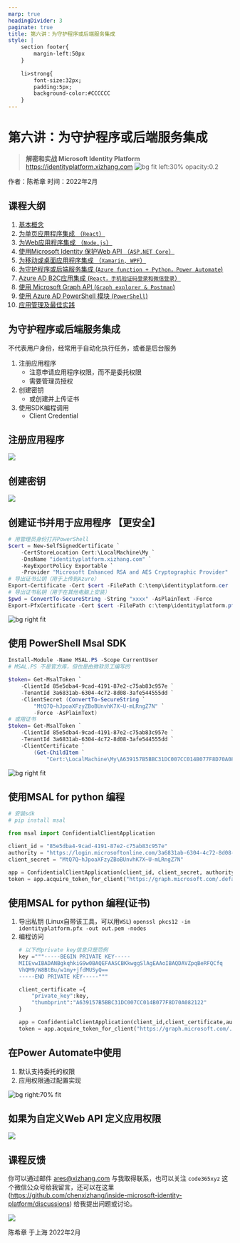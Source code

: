 ```yaml
---
marp: true
headingDivider: 3
paginate: true
title: 第六讲：为守护程序或后端服务集成 
style: |
    section footer{
        margin-left:50px
    }
    
    li>strong{
        font-size:32px;
        padding:5px;
        background-color:#CCCCCC
    }
---
```


# 第六讲：为守护程序或后端服务集成 
> **解密和实战 Microsoft Identity Platform**  https://identityplatform.xizhang.com
![bg fit left:30% opacity:0.2](images/aad.png)


作者：陈希章
时间：2022年2月


## 课程大纲
<!--
footer: '**解密和实战 Microsoft Identity Platform**  https://identityplatform.xizhang.com'
-->

1. [基本概念](module1-overview.md)
1. [为单页应用程序集成 （`React`）](module2-spa.md)
1. [为Web应用程序集成 （`Node.js`）](module3-webapp.md)
1. [使用Microsoft Identity 保护Web API （`ASP.NET Core`）](module4-webapi.md)
1. [为移动或桌面应用程序集成 （`Xamarin, WPF`）](module5-desktop-mobile.md)
1. [为守护程序或后端服务集成 (`Azure function + Python，Power Automate`)](module6-deamon-service.md)
1. [Azure AD B2C应用集成 (`React，手机验证码登录和微信登录`） ](module7-b2c.md)
1. [使用 Microsoft Graph API (`Graph explorer & Postman`)](module8-msgraph.md)
1. [使用 Azure AD PowerShell 模块 (`PowerShell`)](module9-powershell.md)
1. [应用管理及最佳实践](module10-bestpractices.md)

## <!-- fit --> 为守护程序或后端服务集成 

不代表用户身份，经常用于自动化执行任务，或者是后台服务

1. 注册应用程序
    - 注意申请应用程序权限，而不是委托权限
    - 需要管理员授权
1. 创建密钥
    - 或创建并上传证书
1. 使用SDK编程调用
    - Client Credential

## 注册应用程序
<!-- _footer: '' -->
![](images/aad-deamon-app.png)


## 创建密钥
<!-- MtQ7Q~hJpoaXFzyZBoBUnvhK7X~U-mLRngZ7N -->
<!-- _footer: '' -->

![](images/aad-app-client-secret.png)

## 创建证书并用于应用程序 【更安全】
<!-- _footer: '' -->

```powershell 
# 用管理员身份打开PowerShell
$cert = New-SelfSignedCertificate `
    -CertStoreLocation Cert:\LocalMachine\My `
    -DnsName "identityplatform.xizhang.com" `
    -KeyExportPolicy Exportable `
    -Provider "Microsoft Enhanced RSA and AES Cryptographic Provider"
# 导出证书公钥（用于上传到Azure）
Export-Certificate -Cert $cert -FilePath C:\temp\identityplatform.cer
# 导出证书私钥（用于在其他电脑上安装）
$pwd = ConvertTo-SecureString -String "xxxx" -AsPlainText -Force
Export-PfxCertificate -Cert $cert -FilePath c:\temp\identityplatform.pfx -Password $pwd
```

![bg right fit](images/aad-app-certification.png)

## 使用 PowerShell Msal SDK

```powershell
Install-Module -Name MSAL.PS -Scope CurrentUser
# MSAL.PS 不是官方库，但也是由微软员工编写的

$token= Get-MsalToken `
    -ClientId 85e5dba4-9cad-4191-87e2-c75ab83c957e `
    -TenantId 3a6831ab-6304-4c72-8d08-3afe544555dd `
    -ClientSecret (ConvertTo-SecureString `
        "MtQ7Q~hJpoaXFzyZBoBUnvhK7X~U-mLRngZ7N" `
        -Force -AsPlainText)
# 或用证书
$token= Get-MsalToken `
    -ClientId 85e5dba4-9cad-4191-87e2-c75ab83c957e `
    -TenantId 3a6831ab-6304-4c72-8d08-3afe544555dd `
    -ClientCertificate `
        (Get-ChildItem `
            "Cert:\LocalMachine\My\A639157B5BBC31DC007CC014B077F8D70A082122")
```
![bg right fit](images/powershell-token-app.png)


## 使用MSAL for python 编程

```python
# 安装sdk
# pip install msal

from msal import ConfidentialClientApplication

client_id = "85e5dba4-9cad-4191-87e2-c75ab83c957e"
authority = "https://login.microsoftonline.com/3a6831ab-6304-4c72-8d08-3afe544555dd"
client_secret = "MtQ7Q~hJpoaXFzyZBoBUnvhK7X~U-mLRngZ7N"

app = ConfidentialClientApplication(client_id, client_secret, authority)
token = app.acquire_token_for_client("https://graph.microsoft.com/.default")
```

## 使用MSAL for python 编程(证书)
1. 导出私钥 (Linux自带该工具，可以用`WSL`)
    `openssl pkcs12 -in identityplatform.pfx -out out.pem -nodes`
1. 编程访问
    ``` python
    # 以下的private key信息只是范例
    key ="""-----BEGIN PRIVATE KEY-----
    MIIEvwIBADANBgkqhkiG9w0BAQEFAASCBKkwggSlAgEAAoIBAQDAVZpqBeRFQCfq
    VhQM9/W8BtBu/w1my+jfdMUSyQ==
    -----END PRIVATE KEY-----"""

    client_certificate ={
        "private_key":key,
        "thumbprint":"A639157B5BBC31DC007CC014B077F8D70A082122"
    }

    app = ConfidentialClientApplication(client_id,client_certificate,authority)
    token = app.acquire_token_for_client("https://graph.microsoft.com/.default")
    ```

## 在Power Automate中使用

1. 默认支持委托的权限
1. 应用权限通过配置实现

![bg right:70% fit](images/powerautomate.png)

## 如果为自定义Web API 定义应用权限

![](images/app-permission-web-api.png)

## 课程反馈

你可以通过邮件 <ares@xizhang.com> 与我取得联系，也可以关注 `code365xyz` 这个微信公众号给我留言，还可以在这里 (<https://github.com/chenxizhang/inside-microsoft-identity-platform/discussions>) 给我提出问题或讨论。

![](images/code365xyz.jpg)


陈希章 于上海
2022年2月